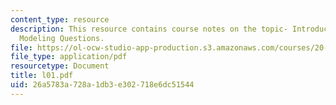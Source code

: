 ```yaml
---
content_type: resource
description: This resource contains course notes on the topic- Introduction and Protein
  Modeling Questions.
file: https://ol-ocw-studio-app-production.s3.amazonaws.com/courses/20-482j-foundations-of-algorithms-and-computational-techniques-in-systems-biology-spring-2006/26a5783a728a1db3e302718e6dc51544_l01.pdf
file_type: application/pdf
resourcetype: Document
title: l01.pdf
uid: 26a5783a-728a-1db3-e302-718e6dc51544
---
```

